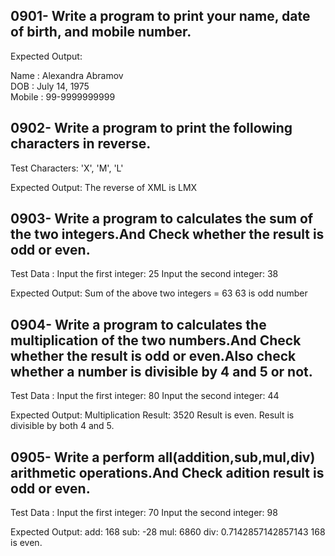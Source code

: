 ## 0901- Write a program to print your name, date of birth, and mobile number.
Expected Output:

Name   : Alexandra Abramov  
DOB    : July 14, 1975  
Mobile : 99-9999999999

## 0902- Write a program to print the following characters in reverse.
Test Characters: 'X', 'M', 'L'

Expected Output:
The reverse of XML is LMX

## 0903- Write a program to calculates the sum of the two integers.And Check whether the result is odd or even.
Test Data :
Input the first integer: 25
Input the second integer: 38

Expected Output:
Sum of the above two integers = 63
63 is odd number

## 0904- Write a program to calculates the multiplication of the two numbers.And Check whether the result is odd or even.Also check whether a number is divisible by 4 and 5 or not.
Test Data :
Input the first integer: 80
Input the second integer: 44

Expected Output:
Multiplication Result: 3520
Result is even.
Result is divisible by both 4 and 5.

## 0905-  Write a perform all(addition,sub,mul,div) arithmetic operations.And Check adition result is odd or even.
Test Data :
Input the first integer: 70
Input the second integer: 98

Expected Output:
add: 168
sub: -28
mul: 6860
div: 0.7142857142857143
168 is even.

